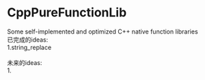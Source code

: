 # CppPureFunctionLib
Some self-implemented and optimized C++ native function libraries </br>
已完成的ideas:</br>
1.string_replace</br>
</br>
未来的ideas:</br>
1.</br>
